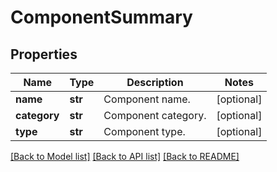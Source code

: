 # ComponentSummary


## Properties
Name | Type | Description | Notes
------------ | ------------- | ------------- | -------------
**name** | **str** | Component name. | [optional] 
**category** | **str** | Component category. | [optional] 
**type** | **str** | Component type. | [optional] 

[[Back to Model list]](../README.md#documentation-for-models) [[Back to API list]](../README.md#documentation-for-api-endpoints) [[Back to README]](../README.md)


